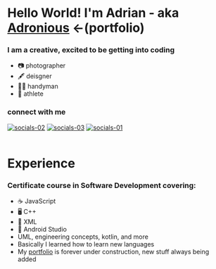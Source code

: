 # Hello World! I'm Adrian - aka [Adronious][portfolio] <-(portfolio)

### I am a creative, excited to be getting into coding
- 📷 photographer
- 🖋️ deisgner
- 👷‍♂️ handyman
- 🧗 athlete

### connect with me
[![socials-02](https://user-images.githubusercontent.com/89273210/150442092-5d8abf6d-ce34-462f-8862-ec5eaade0792.png)][linkedin]
[![socials-03](https://user-images.githubusercontent.com/89273210/150442101-f8d34f71-f6de-47b0-be2e-233f7ca7f487.png)][instagram]
[![socials-01](https://user-images.githubusercontent.com/89273210/150442104-1e2762d2-030d-48c0-8260-5bc420d476db.png)][website]
<br>
<br>
# Experience
### Certificate course in Software Development covering:
  - ☕ JavaScript
  - 🖥️ C++
  - 🧃 XML
  - 📱 Android Studio
  - UML, engineering concepts, kotlin, and more
  - Basically I learned how to learn new languages
  - My [portfolio][portfolio] is forever under construction, new stuff always being added




[portfolio]:https://adronious.github.io/Adronious/
[linkedin]:https://www.linkedin.com/in/adrian-encalada/
[website]:https://www.encaVision.com/
[instagram]:https://www.instagram.com/enca_vision/
